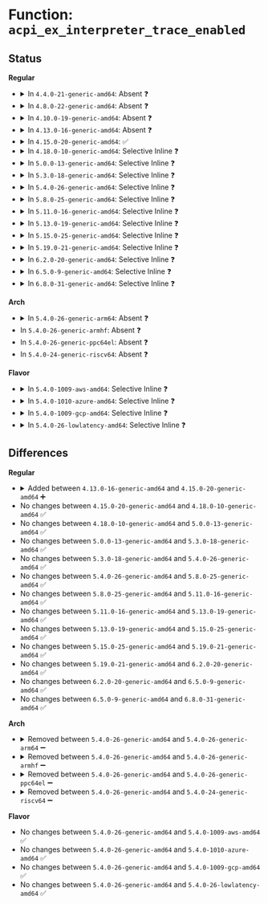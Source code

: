 # Function: <code>acpi_ex_interpreter_trace_enabled</code>

## Status
<b>Regular</b>
<ul>
<li>
<details>
<summary>In <code>4.4.0-21-generic-amd64</code>: Absent ❓</summary>

```json
{
  "name": "acpi_ex_interpreter_trace_enabled",
  "collision_type": "Unique Static",
  "inline_type": "Full",
  "funcs": [
    {
      "addr": 18446744071583649849,
      "name": "acpi_ex_interpreter_trace_enabled",
      "external": false,
      "loc": "drivers/acpi/acpica/exdebug.c:337",
      "file": "drivers/acpi/acpica/exdebug.c",
      "inline": "not declared, inlined",
      "caller_inline": [
        "drivers/acpi/acpica/exdebug.c:acpi_ex_start_trace_method"
      ],
      "caller_func": []
    }
  ],
  "symbols": []
}
```
</details>
</li>
<li>
<details>
<summary>In <code>4.8.0-22-generic-amd64</code>: Absent ❓</summary>

```json
{
  "name": "acpi_ex_interpreter_trace_enabled",
  "collision_type": "Unique Static",
  "inline_type": "Full",
  "funcs": [
    {
      "addr": 18446744071583992908,
      "name": "acpi_ex_interpreter_trace_enabled",
      "external": false,
      "loc": "drivers/acpi/acpica/extrace.c:74",
      "file": "drivers/acpi/acpica/extrace.c",
      "inline": "not declared, inlined",
      "caller_inline": [
        "drivers/acpi/acpica/extrace.c:acpi_ex_start_trace_method"
      ],
      "caller_func": []
    }
  ],
  "symbols": []
}
```
</details>
</li>
<li>
<details>
<summary>In <code>4.10.0-19-generic-amd64</code>: Absent ❓</summary>

```json
{
  "name": "acpi_ex_interpreter_trace_enabled",
  "collision_type": "Unique Static",
  "inline_type": "Full",
  "funcs": [
    {
      "addr": 18446744071584134286,
      "name": "acpi_ex_interpreter_trace_enabled",
      "external": false,
      "loc": "drivers/acpi/acpica/extrace.c:74",
      "file": "drivers/acpi/acpica/extrace.c",
      "inline": "not declared, inlined",
      "caller_inline": [
        "drivers/acpi/acpica/extrace.c:acpi_ex_start_trace_method"
      ],
      "caller_func": []
    }
  ],
  "symbols": []
}
```
</details>
</li>
<li>
<details>
<summary>In <code>4.13.0-16-generic-amd64</code>: Absent ❓</summary>

```json
{
  "name": "acpi_ex_interpreter_trace_enabled",
  "collision_type": "Unique Static",
  "inline_type": "Full",
  "funcs": [
    {
      "addr": 18446744071584201406,
      "name": "acpi_ex_interpreter_trace_enabled",
      "external": false,
      "loc": "drivers/acpi/acpica/extrace.c:74",
      "file": "drivers/acpi/acpica/extrace.c",
      "inline": "not declared, inlined",
      "caller_inline": [
        "drivers/acpi/acpica/extrace.c:acpi_ex_start_trace_method"
      ],
      "caller_func": []
    }
  ],
  "symbols": []
}
```
</details>
</li>
<li>
<details>
<summary>In <code>4.15.0-20-generic-amd64</code>: ✅</summary>

```c
u8 acpi_ex_interpreter_trace_enabled(char * name)
```

```json
{
  "name": "acpi_ex_interpreter_trace_enabled",
  "collision_type": "Unique Static",
  "inline_type": "No",
  "funcs": [
    {
      "addr": 18446744071584528192,
      "name": "acpi_ex_interpreter_trace_enabled",
      "external": false,
      "loc": "drivers/acpi/acpica/extrace.c:74",
      "file": "drivers/acpi/acpica/extrace.c",
      "inline": "seen, unknown",
      "caller_inline": [],
      "caller_func": [
        "drivers/acpi/acpica/extrace.c:acpi_ex_stop_trace_opcode",
        "drivers/acpi/acpica/extrace.c:acpi_ex_start_trace_opcode",
        "drivers/acpi/acpica/extrace.c:acpi_ex_stop_trace_method",
        "drivers/acpi/acpica/extrace.c:acpi_ex_start_trace_method"
      ]
    }
  ],
  "symbols": [
    {
      "addr": 18446744071584528192,
      "name": "acpi_ex_interpreter_trace_enabled",
      "section": ".text",
      "bind": "STB_LOCAL",
      "size": 89
    }
  ]
}
```
</details>
</li>
<li>
<details>
<summary>In <code>4.18.0-10-generic-amd64</code>: Selective Inline ❓</summary>

```c
u8 acpi_ex_interpreter_trace_enabled(char * name)
```

```json
{
  "name": "acpi_ex_interpreter_trace_enabled",
  "collision_type": "Unique Static",
  "inline_type": "Selective",
  "funcs": [
    {
      "addr": 18446744071584752536,
      "name": "acpi_ex_interpreter_trace_enabled",
      "external": false,
      "loc": "drivers/acpi/acpica/extrace.c:40",
      "file": "drivers/acpi/acpica/extrace.c",
      "inline": "not declared, inlined",
      "caller_inline": [],
      "caller_func": [
        "drivers/acpi/acpica/extrace.c:acpi_ex_stop_trace_opcode",
        "drivers/acpi/acpica/extrace.c:acpi_ex_start_trace_opcode",
        "drivers/acpi/acpica/extrace.c:acpi_ex_stop_trace_method",
        "drivers/acpi/acpica/extrace.c:acpi_ex_start_trace_method"
      ]
    }
  ],
  "symbols": [
    {
      "addr": 18446744071584752536,
      "name": "acpi_ex_interpreter_trace_enabled",
      "section": ".text",
      "bind": "STB_LOCAL",
      "size": 89
    }
  ]
}
```
</details>
</li>
<li>
<details>
<summary>In <code>5.0.0-13-generic-amd64</code>: Selective Inline ❓</summary>

```c
u8 acpi_ex_interpreter_trace_enabled(char * name)
```

```json
{
  "name": "acpi_ex_interpreter_trace_enabled",
  "collision_type": "Unique Static",
  "inline_type": "Selective",
  "funcs": [
    {
      "addr": 18446744071584854104,
      "name": "acpi_ex_interpreter_trace_enabled",
      "external": false,
      "loc": "drivers/acpi/acpica/extrace.c:40",
      "file": "drivers/acpi/acpica/extrace.c",
      "inline": "not declared, inlined",
      "caller_inline": [],
      "caller_func": [
        "drivers/acpi/acpica/extrace.c:acpi_ex_stop_trace_opcode",
        "drivers/acpi/acpica/extrace.c:acpi_ex_start_trace_opcode",
        "drivers/acpi/acpica/extrace.c:acpi_ex_stop_trace_method",
        "drivers/acpi/acpica/extrace.c:acpi_ex_start_trace_method"
      ]
    }
  ],
  "symbols": [
    {
      "addr": 18446744071584854104,
      "name": "acpi_ex_interpreter_trace_enabled",
      "section": ".text",
      "bind": "STB_LOCAL",
      "size": 89
    }
  ]
}
```
</details>
</li>
<li>
<details>
<summary>In <code>5.3.0-18-generic-amd64</code>: Selective Inline ❓</summary>

```c
u8 acpi_ex_interpreter_trace_enabled(char * name)
```

```json
{
  "name": "acpi_ex_interpreter_trace_enabled",
  "collision_type": "Unique Static",
  "inline_type": "Selective",
  "funcs": [
    {
      "addr": 18446744071585057840,
      "name": "acpi_ex_interpreter_trace_enabled",
      "external": false,
      "loc": "drivers/acpi/acpica/extrace.c:40",
      "file": "drivers/acpi/acpica/extrace.c",
      "inline": "not declared, inlined",
      "caller_inline": [],
      "caller_func": [
        "drivers/acpi/acpica/extrace.c:acpi_ex_stop_trace_opcode",
        "drivers/acpi/acpica/extrace.c:acpi_ex_start_trace_opcode",
        "drivers/acpi/acpica/extrace.c:acpi_ex_stop_trace_method",
        "drivers/acpi/acpica/extrace.c:acpi_ex_start_trace_method"
      ]
    }
  ],
  "symbols": [
    {
      "addr": 18446744071585057840,
      "name": "acpi_ex_interpreter_trace_enabled",
      "section": ".text",
      "bind": "STB_LOCAL",
      "size": 91
    }
  ]
}
```
</details>
</li>
<li>
<details>
<summary>In <code>5.4.0-26-generic-amd64</code>: Selective Inline ❓</summary>

```c
u8 acpi_ex_interpreter_trace_enabled(char * name)
```

```json
{
  "name": "acpi_ex_interpreter_trace_enabled",
  "collision_type": "Unique Static",
  "inline_type": "Selective",
  "funcs": [
    {
      "addr": 18446744071585193925,
      "name": "acpi_ex_interpreter_trace_enabled",
      "external": false,
      "loc": "drivers/acpi/acpica/extrace.c:40",
      "file": "drivers/acpi/acpica/extrace.c",
      "inline": "not declared, inlined",
      "caller_inline": [],
      "caller_func": [
        "drivers/acpi/acpica/extrace.c:acpi_ex_stop_trace_opcode",
        "drivers/acpi/acpica/extrace.c:acpi_ex_start_trace_opcode",
        "drivers/acpi/acpica/extrace.c:acpi_ex_stop_trace_method",
        "drivers/acpi/acpica/extrace.c:acpi_ex_start_trace_method"
      ]
    }
  ],
  "symbols": [
    {
      "addr": 18446744071585193925,
      "name": "acpi_ex_interpreter_trace_enabled",
      "section": ".text",
      "bind": "STB_LOCAL",
      "size": 91
    }
  ]
}
```
</details>
</li>
<li>
<details>
<summary>In <code>5.8.0-25-generic-amd64</code>: Selective Inline ❓</summary>

```c
u8 acpi_ex_interpreter_trace_enabled(char * name)
```

```json
{
  "name": "acpi_ex_interpreter_trace_enabled",
  "collision_type": "Unique Static",
  "inline_type": "Selective",
  "funcs": [
    {
      "addr": 18446744071585899299,
      "name": "acpi_ex_interpreter_trace_enabled",
      "external": false,
      "loc": "drivers/acpi/acpica/extrace.c:40",
      "file": "drivers/acpi/acpica/extrace.c",
      "inline": "not declared, inlined",
      "caller_inline": [],
      "caller_func": [
        "drivers/acpi/acpica/extrace.c:acpi_ex_stop_trace_opcode",
        "drivers/acpi/acpica/extrace.c:acpi_ex_start_trace_opcode",
        "drivers/acpi/acpica/extrace.c:acpi_ex_stop_trace_method",
        "drivers/acpi/acpica/extrace.c:acpi_ex_start_trace_method"
      ]
    }
  ],
  "symbols": [
    {
      "addr": 18446744071585899299,
      "name": "acpi_ex_interpreter_trace_enabled",
      "section": ".text",
      "bind": "STB_LOCAL",
      "size": 91
    }
  ]
}
```
</details>
</li>
<li>
<details>
<summary>In <code>5.11.0-16-generic-amd64</code>: Selective Inline ❓</summary>

```c
u8 acpi_ex_interpreter_trace_enabled(char * name)
```

```json
{
  "name": "acpi_ex_interpreter_trace_enabled",
  "collision_type": "Unique Static",
  "inline_type": "Selective",
  "funcs": [
    {
      "addr": 18446744071586020635,
      "name": "acpi_ex_interpreter_trace_enabled",
      "external": false,
      "loc": "drivers/acpi/acpica/extrace.c:40",
      "file": "drivers/acpi/acpica/extrace.c",
      "inline": "not declared, inlined",
      "caller_inline": [],
      "caller_func": [
        "drivers/acpi/acpica/extrace.c:acpi_ex_stop_trace_opcode",
        "drivers/acpi/acpica/extrace.c:acpi_ex_start_trace_opcode",
        "drivers/acpi/acpica/extrace.c:acpi_ex_stop_trace_method",
        "drivers/acpi/acpica/extrace.c:acpi_ex_start_trace_method"
      ]
    }
  ],
  "symbols": [
    {
      "addr": 18446744071586020635,
      "name": "acpi_ex_interpreter_trace_enabled",
      "section": ".text",
      "bind": "STB_LOCAL",
      "size": 91
    }
  ]
}
```
</details>
</li>
<li>
<details>
<summary>In <code>5.13.0-19-generic-amd64</code>: Selective Inline ❓</summary>

```c
u8 acpi_ex_interpreter_trace_enabled(char * name)
```

```json
{
  "name": "acpi_ex_interpreter_trace_enabled",
  "collision_type": "Unique Static",
  "inline_type": "Selective",
  "funcs": [
    {
      "addr": 18446744071585897647,
      "name": "acpi_ex_interpreter_trace_enabled",
      "external": false,
      "loc": "drivers/acpi/acpica/extrace.c:40",
      "file": "drivers/acpi/acpica/extrace.c",
      "inline": "not declared, inlined",
      "caller_inline": [],
      "caller_func": [
        "drivers/acpi/acpica/extrace.c:acpi_ex_stop_trace_opcode",
        "drivers/acpi/acpica/extrace.c:acpi_ex_start_trace_opcode",
        "drivers/acpi/acpica/extrace.c:acpi_ex_stop_trace_method",
        "drivers/acpi/acpica/extrace.c:acpi_ex_start_trace_method"
      ]
    }
  ],
  "symbols": [
    {
      "addr": 18446744071585897647,
      "name": "acpi_ex_interpreter_trace_enabled",
      "section": ".text",
      "bind": "STB_LOCAL",
      "size": 91
    }
  ]
}
```
</details>
</li>
<li>
<details>
<summary>In <code>5.15.0-25-generic-amd64</code>: Selective Inline ❓</summary>

```c
u8 acpi_ex_interpreter_trace_enabled(char * name)
```

```json
{
  "name": "acpi_ex_interpreter_trace_enabled",
  "collision_type": "Unique Static",
  "inline_type": "Selective",
  "funcs": [
    {
      "addr": 18446744071586385151,
      "name": "acpi_ex_interpreter_trace_enabled",
      "external": false,
      "loc": "drivers/acpi/acpica/extrace.c:40",
      "file": "drivers/acpi/acpica/extrace.c",
      "inline": "not declared, inlined",
      "caller_inline": [],
      "caller_func": [
        "drivers/acpi/acpica/extrace.c:acpi_ex_stop_trace_opcode",
        "drivers/acpi/acpica/extrace.c:acpi_ex_start_trace_opcode",
        "drivers/acpi/acpica/extrace.c:acpi_ex_stop_trace_method",
        "drivers/acpi/acpica/extrace.c:acpi_ex_start_trace_method"
      ]
    }
  ],
  "symbols": [
    {
      "addr": 18446744071586385151,
      "name": "acpi_ex_interpreter_trace_enabled",
      "section": ".text",
      "bind": "STB_LOCAL",
      "size": 91
    }
  ]
}
```
</details>
</li>
<li>
<details>
<summary>In <code>5.19.0-21-generic-amd64</code>: Selective Inline ❓</summary>

```c
u8 acpi_ex_interpreter_trace_enabled(char * name)
```

```json
{
  "name": "acpi_ex_interpreter_trace_enabled",
  "collision_type": "Unique Static",
  "inline_type": "Selective",
  "funcs": [
    {
      "addr": 18446744071587633348,
      "name": "acpi_ex_interpreter_trace_enabled",
      "external": false,
      "loc": "drivers/acpi/acpica/extrace.c:40",
      "file": "drivers/acpi/acpica/extrace.c",
      "inline": "not declared, inlined",
      "caller_inline": [],
      "caller_func": [
        "drivers/acpi/acpica/extrace.c:acpi_ex_stop_trace_opcode",
        "drivers/acpi/acpica/extrace.c:acpi_ex_start_trace_opcode",
        "drivers/acpi/acpica/extrace.c:acpi_ex_stop_trace_method",
        "drivers/acpi/acpica/extrace.c:acpi_ex_start_trace_method",
        "drivers/acpi/acpica/extrace.c:acpi_ex_start_trace_method"
      ]
    }
  ],
  "symbols": [
    {
      "addr": 18446744071587633348,
      "name": "acpi_ex_interpreter_trace_enabled",
      "section": ".text",
      "bind": "STB_LOCAL",
      "size": 99
    }
  ]
}
```
</details>
</li>
<li>
<details>
<summary>In <code>6.2.0-20-generic-amd64</code>: Selective Inline ❓</summary>

```c
u8 acpi_ex_interpreter_trace_enabled(char * name)
```

```json
{
  "name": "acpi_ex_interpreter_trace_enabled",
  "collision_type": "Unique Static",
  "inline_type": "Selective",
  "funcs": [
    {
      "addr": 18446744071588933461,
      "name": "acpi_ex_interpreter_trace_enabled",
      "external": false,
      "loc": "drivers/acpi/acpica/extrace.c:40",
      "file": "drivers/acpi/acpica/extrace.c",
      "inline": "not declared, inlined",
      "caller_inline": [
        "drivers/acpi/acpica/extrace.c:acpi_ex_stop_trace_opcode",
        "drivers/acpi/acpica/extrace.c:acpi_ex_stop_trace_opcode",
        "drivers/acpi/acpica/extrace.c:acpi_ex_start_trace_opcode",
        "drivers/acpi/acpica/extrace.c:acpi_ex_start_trace_opcode",
        "drivers/acpi/acpica/extrace.c:acpi_ex_stop_trace_method",
        "drivers/acpi/acpica/extrace.c:acpi_ex_stop_trace_method"
      ],
      "caller_func": [
        "drivers/acpi/acpica/extrace.c:acpi_ex_start_trace_method",
        "drivers/acpi/acpica/extrace.c:acpi_ex_start_trace_method"
      ]
    }
  ],
  "symbols": [
    {
      "addr": 18446744071588932368,
      "name": "acpi_ex_interpreter_trace_enabled",
      "section": ".text",
      "bind": "STB_LOCAL",
      "size": 127
    }
  ]
}
```
</details>
</li>
<li>
<details>
<summary>In <code>6.5.0-9-generic-amd64</code>: Selective Inline ❓</summary>

```c
u8 acpi_ex_interpreter_trace_enabled(char * name)
```

```json
{
  "name": "acpi_ex_interpreter_trace_enabled",
  "collision_type": "Unique Static",
  "inline_type": "Selective",
  "funcs": [
    {
      "addr": 18446744071589223461,
      "name": "acpi_ex_interpreter_trace_enabled",
      "external": false,
      "loc": "drivers/acpi/acpica/extrace.c:40",
      "file": "drivers/acpi/acpica/extrace.c",
      "inline": "not declared, inlined",
      "caller_inline": [
        "drivers/acpi/acpica/extrace.c:acpi_ex_stop_trace_opcode",
        "drivers/acpi/acpica/extrace.c:acpi_ex_stop_trace_opcode",
        "drivers/acpi/acpica/extrace.c:acpi_ex_start_trace_opcode",
        "drivers/acpi/acpica/extrace.c:acpi_ex_start_trace_opcode",
        "drivers/acpi/acpica/extrace.c:acpi_ex_stop_trace_method",
        "drivers/acpi/acpica/extrace.c:acpi_ex_stop_trace_method"
      ],
      "caller_func": [
        "drivers/acpi/acpica/extrace.c:acpi_ex_start_trace_method",
        "drivers/acpi/acpica/extrace.c:acpi_ex_start_trace_method"
      ]
    }
  ],
  "symbols": [
    {
      "addr": 18446744071589222368,
      "name": "acpi_ex_interpreter_trace_enabled",
      "section": ".text",
      "bind": "STB_LOCAL",
      "size": 127
    }
  ]
}
```
</details>
</li>
<li>
<details>
<summary>In <code>6.8.0-31-generic-amd64</code>: Selective Inline ❓</summary>

```c
u8 acpi_ex_interpreter_trace_enabled(char * name)
```

```json
{
  "name": "acpi_ex_interpreter_trace_enabled",
  "collision_type": "Unique Static",
  "inline_type": "Selective",
  "funcs": [
    {
      "addr": 18446744071589529973,
      "name": "acpi_ex_interpreter_trace_enabled",
      "external": false,
      "loc": "drivers/acpi/acpica/extrace.c:40",
      "file": "drivers/acpi/acpica/extrace.c",
      "inline": "not declared, inlined",
      "caller_inline": [
        "drivers/acpi/acpica/extrace.c:acpi_ex_stop_trace_opcode",
        "drivers/acpi/acpica/extrace.c:acpi_ex_stop_trace_opcode",
        "drivers/acpi/acpica/extrace.c:acpi_ex_start_trace_opcode",
        "drivers/acpi/acpica/extrace.c:acpi_ex_start_trace_opcode",
        "drivers/acpi/acpica/extrace.c:acpi_ex_stop_trace_method",
        "drivers/acpi/acpica/extrace.c:acpi_ex_stop_trace_method"
      ],
      "caller_func": [
        "drivers/acpi/acpica/extrace.c:acpi_ex_start_trace_method",
        "drivers/acpi/acpica/extrace.c:acpi_ex_start_trace_method"
      ]
    }
  ],
  "symbols": [
    {
      "addr": 18446744071589528880,
      "name": "acpi_ex_interpreter_trace_enabled",
      "section": ".text",
      "bind": "STB_LOCAL",
      "size": 127
    }
  ]
}
```
</details>
</li>
</ul>
<b>Arch</b>
<ul>
<li>
<details>
<summary>In <code>5.4.0-26-generic-arm64</code>: Absent ❓</summary>

```json
{
  "name": "acpi_ex_interpreter_trace_enabled",
  "collision_type": "Unique Static",
  "inline_type": "Full",
  "funcs": [
    {
      "addr": 18446603336497538152,
      "name": "acpi_ex_interpreter_trace_enabled",
      "external": false,
      "loc": "drivers/acpi/acpica/extrace.c:40",
      "file": "drivers/acpi/acpica/extrace.c",
      "inline": "not declared, inlined",
      "caller_inline": [
        "drivers/acpi/acpica/extrace.c:acpi_ex_start_trace_method",
        "drivers/acpi/acpica/extrace.c:acpi_ex_start_trace_method"
      ],
      "caller_func": []
    }
  ],
  "symbols": []
}
```
</details>
</li>
<li>
In <code>5.4.0-26-generic-armhf</code>: Absent ❓
</li>
<li>
In <code>5.4.0-26-generic-ppc64el</code>: Absent ❓
</li>
<li>
In <code>5.4.0-24-generic-riscv64</code>: Absent ❓
</li>
</ul>
<b>Flavor</b>
<ul>
<li>
<details>
<summary>In <code>5.4.0-1009-aws-amd64</code>: Selective Inline ❓</summary>

```c
u8 acpi_ex_interpreter_trace_enabled(char * name)
```

```json
{
  "name": "acpi_ex_interpreter_trace_enabled",
  "collision_type": "Unique Static",
  "inline_type": "Selective",
  "funcs": [
    {
      "addr": 18446744071585070573,
      "name": "acpi_ex_interpreter_trace_enabled",
      "external": false,
      "loc": "drivers/acpi/acpica/extrace.c:40",
      "file": "drivers/acpi/acpica/extrace.c",
      "inline": "not declared, inlined",
      "caller_inline": [],
      "caller_func": [
        "drivers/acpi/acpica/extrace.c:acpi_ex_stop_trace_opcode",
        "drivers/acpi/acpica/extrace.c:acpi_ex_start_trace_opcode",
        "drivers/acpi/acpica/extrace.c:acpi_ex_stop_trace_method",
        "drivers/acpi/acpica/extrace.c:acpi_ex_start_trace_method"
      ]
    }
  ],
  "symbols": [
    {
      "addr": 18446744071585070573,
      "name": "acpi_ex_interpreter_trace_enabled",
      "section": ".text",
      "bind": "STB_LOCAL",
      "size": 91
    }
  ]
}
```
</details>
</li>
<li>
<details>
<summary>In <code>5.4.0-1010-azure-amd64</code>: Selective Inline ❓</summary>

```c
u8 acpi_ex_interpreter_trace_enabled(char * name)
```

```json
{
  "name": "acpi_ex_interpreter_trace_enabled",
  "collision_type": "Unique Static",
  "inline_type": "Selective",
  "funcs": [
    {
      "addr": 18446744071584986052,
      "name": "acpi_ex_interpreter_trace_enabled",
      "external": false,
      "loc": "drivers/acpi/acpica/extrace.c:40",
      "file": "drivers/acpi/acpica/extrace.c",
      "inline": "not declared, inlined",
      "caller_inline": [],
      "caller_func": [
        "drivers/acpi/acpica/extrace.c:acpi_ex_stop_trace_opcode",
        "drivers/acpi/acpica/extrace.c:acpi_ex_start_trace_opcode",
        "drivers/acpi/acpica/extrace.c:acpi_ex_stop_trace_method",
        "drivers/acpi/acpica/extrace.c:acpi_ex_start_trace_method"
      ]
    }
  ],
  "symbols": [
    {
      "addr": 18446744071584986052,
      "name": "acpi_ex_interpreter_trace_enabled",
      "section": ".text",
      "bind": "STB_LOCAL",
      "size": 91
    }
  ]
}
```
</details>
</li>
<li>
<details>
<summary>In <code>5.4.0-1009-gcp-amd64</code>: Selective Inline ❓</summary>

```c
u8 acpi_ex_interpreter_trace_enabled(char * name)
```

```json
{
  "name": "acpi_ex_interpreter_trace_enabled",
  "collision_type": "Unique Static",
  "inline_type": "Selective",
  "funcs": [
    {
      "addr": 18446744071585145509,
      "name": "acpi_ex_interpreter_trace_enabled",
      "external": false,
      "loc": "drivers/acpi/acpica/extrace.c:40",
      "file": "drivers/acpi/acpica/extrace.c",
      "inline": "not declared, inlined",
      "caller_inline": [],
      "caller_func": [
        "drivers/acpi/acpica/extrace.c:acpi_ex_stop_trace_opcode",
        "drivers/acpi/acpica/extrace.c:acpi_ex_start_trace_opcode",
        "drivers/acpi/acpica/extrace.c:acpi_ex_stop_trace_method",
        "drivers/acpi/acpica/extrace.c:acpi_ex_start_trace_method"
      ]
    }
  ],
  "symbols": [
    {
      "addr": 18446744071585145509,
      "name": "acpi_ex_interpreter_trace_enabled",
      "section": ".text",
      "bind": "STB_LOCAL",
      "size": 91
    }
  ]
}
```
</details>
</li>
<li>
<details>
<summary>In <code>5.4.0-26-lowlatency-amd64</code>: Selective Inline ❓</summary>

```c
u8 acpi_ex_interpreter_trace_enabled(char * name)
```

```json
{
  "name": "acpi_ex_interpreter_trace_enabled",
  "collision_type": "Unique Static",
  "inline_type": "Selective",
  "funcs": [
    {
      "addr": 18446744071585251669,
      "name": "acpi_ex_interpreter_trace_enabled",
      "external": false,
      "loc": "drivers/acpi/acpica/extrace.c:40",
      "file": "drivers/acpi/acpica/extrace.c",
      "inline": "not declared, inlined",
      "caller_inline": [],
      "caller_func": [
        "drivers/acpi/acpica/extrace.c:acpi_ex_stop_trace_opcode",
        "drivers/acpi/acpica/extrace.c:acpi_ex_start_trace_opcode",
        "drivers/acpi/acpica/extrace.c:acpi_ex_stop_trace_method",
        "drivers/acpi/acpica/extrace.c:acpi_ex_start_trace_method"
      ]
    }
  ],
  "symbols": [
    {
      "addr": 18446744071585251669,
      "name": "acpi_ex_interpreter_trace_enabled",
      "section": ".text",
      "bind": "STB_LOCAL",
      "size": 91
    }
  ]
}
```
</details>
</li>
</ul>

## Differences
<b>Regular</b>
<ul>
<li>
<details>
<summary>Added between <code>4.13.0-16-generic-amd64</code> and <code>4.15.0-20-generic-amd64</code> ➕</summary>

```c
u8 acpi_ex_interpreter_trace_enabled(char * name)
```
</details>
</li>
<li>
No changes between <code>4.15.0-20-generic-amd64</code> and <code>4.18.0-10-generic-amd64</code> ✅
</li>
<li>
No changes between <code>4.18.0-10-generic-amd64</code> and <code>5.0.0-13-generic-amd64</code> ✅
</li>
<li>
No changes between <code>5.0.0-13-generic-amd64</code> and <code>5.3.0-18-generic-amd64</code> ✅
</li>
<li>
No changes between <code>5.3.0-18-generic-amd64</code> and <code>5.4.0-26-generic-amd64</code> ✅
</li>
<li>
No changes between <code>5.4.0-26-generic-amd64</code> and <code>5.8.0-25-generic-amd64</code> ✅
</li>
<li>
No changes between <code>5.8.0-25-generic-amd64</code> and <code>5.11.0-16-generic-amd64</code> ✅
</li>
<li>
No changes between <code>5.11.0-16-generic-amd64</code> and <code>5.13.0-19-generic-amd64</code> ✅
</li>
<li>
No changes between <code>5.13.0-19-generic-amd64</code> and <code>5.15.0-25-generic-amd64</code> ✅
</li>
<li>
No changes between <code>5.15.0-25-generic-amd64</code> and <code>5.19.0-21-generic-amd64</code> ✅
</li>
<li>
No changes between <code>5.19.0-21-generic-amd64</code> and <code>6.2.0-20-generic-amd64</code> ✅
</li>
<li>
No changes between <code>6.2.0-20-generic-amd64</code> and <code>6.5.0-9-generic-amd64</code> ✅
</li>
<li>
No changes between <code>6.5.0-9-generic-amd64</code> and <code>6.8.0-31-generic-amd64</code> ✅
</li>
</ul>
<b>Arch</b>
<ul>
<li>
<details>
<summary>Removed between <code>5.4.0-26-generic-amd64</code> and <code>5.4.0-26-generic-arm64</code> ➖</summary>

```c
u8 acpi_ex_interpreter_trace_enabled(char * name)
```
</details>
</li>
<li>
<details>
<summary>Removed between <code>5.4.0-26-generic-amd64</code> and <code>5.4.0-26-generic-armhf</code> ➖</summary>

```c
u8 acpi_ex_interpreter_trace_enabled(char * name)
```
</details>
</li>
<li>
<details>
<summary>Removed between <code>5.4.0-26-generic-amd64</code> and <code>5.4.0-26-generic-ppc64el</code> ➖</summary>

```c
u8 acpi_ex_interpreter_trace_enabled(char * name)
```
</details>
</li>
<li>
<details>
<summary>Removed between <code>5.4.0-26-generic-amd64</code> and <code>5.4.0-24-generic-riscv64</code> ➖</summary>

```c
u8 acpi_ex_interpreter_trace_enabled(char * name)
```
</details>
</li>
</ul>
<b>Flavor</b>
<ul>
<li>
No changes between <code>5.4.0-26-generic-amd64</code> and <code>5.4.0-1009-aws-amd64</code> ✅
</li>
<li>
No changes between <code>5.4.0-26-generic-amd64</code> and <code>5.4.0-1010-azure-amd64</code> ✅
</li>
<li>
No changes between <code>5.4.0-26-generic-amd64</code> and <code>5.4.0-1009-gcp-amd64</code> ✅
</li>
<li>
No changes between <code>5.4.0-26-generic-amd64</code> and <code>5.4.0-26-lowlatency-amd64</code> ✅
</li>
</ul>
